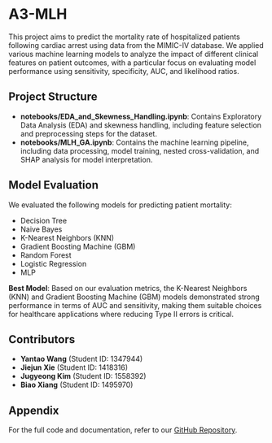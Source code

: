# A3-MLH

This project aims to predict the mortality rate of hospitalized patients following cardiac arrest using data from the MIMIC-IV database. We applied various machine learning models to analyze the impact of different clinical features on patient outcomes, with a particular focus on evaluating model performance using sensitivity, specificity, AUC, and likelihood ratios. 

## Project Structure

- **notebooks/EDA_and_Skewness_Handling.ipynb**: Contains Exploratory Data Analysis (EDA) and skewness handling, including feature selection and preprocessing steps for the dataset.
- **notebooks/MLH_GA.ipynb**: Contains the machine learning pipeline, including data processing, model training, nested cross-validation, and SHAP analysis for model interpretation.

## Model Evaluation

We evaluated the following models for predicting patient mortality:

- Decision Tree
- Naive Bayes
- K-Nearest Neighbors (KNN)
- Gradient Boosting Machine (GBM)
- Random Forest
- Logistic Regression
- MLP 

**Best Model**: Based on our evaluation metrics, the K-Nearest Neighbors (KNN) and Gradient Boosting Machine (GBM) models demonstrated strong performance in terms of AUC and sensitivity, making them suitable choices for healthcare applications where reducing Type II errors is critical.

## Contributors

- **Yantao Wang** (Student ID: 1347944)
- **Jiejun Xie** (Student ID: 1418316)
- **Jugyeong Kim** (Student ID: 1558392)
- **Biao Xiang** (Student ID: 1495970)

## Appendix

For the full code and documentation, refer to our [GitHub Repository](https://github.com/JKJIN1999/A3-MLH.git).
